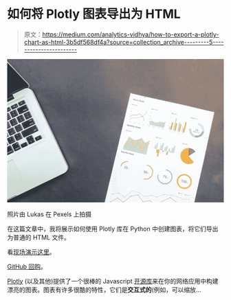 # 如何将 Plotly 图表导出为 HTML

> 原文：<https://medium.com/analytics-vidhya/how-to-export-a-plotly-chart-as-html-3b5df568df4a?source=collection_archive---------5----------------------->

![](img/fb637e0e4a076ae35097b371d45b593f.png)

照片由 Lukas 在 Pexels 上拍摄

在这篇文章中，我将展示如何使用 Plotly 库在 Python 中创建图表，将它们导出为普通的 HTML 文件。

看[现场演示这里](https://plotly-static-html.netlify.app/)。

[GitHub 回购](https://github.com/guidoman/plotly-python-static-site-example)。

[Plotly](https://plotly.com/) (以及其他)提供了一个很棒的 Javascript [开源库](https://plotly.com/javascript/)来在你的网络应用中构建漂亮的图表。图表有许多很酷的特性，它们是**交互式的**(例如，可以缩放…